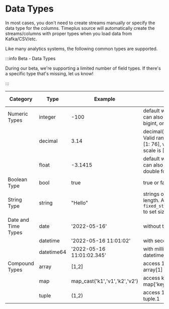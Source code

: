 # Data Types

In most cases, you don't need to create streams manually or specify the data type for the columns. Timeplus source will automatically create the streams/columns with proper types when you load data from Kafka/CSV/etc.

Like many analytics systems, the following common types are supported.

:::info Beta - Data Types

During our beta, we're supporting a limited number of field types. If there's a specific type that's missing, let us know!

:::

| Category            | Type       | Example                       | Note                                                         | Related functions                                            |
| ------------------- | ---------- | ----------------------------- | ------------------------------------------------------------ | ------------------------------------------------------------ |
| Numeric Types       | integer    | -100                          | default with 4 bytes. You can also use int, smallint, bigint, or event uint16 etc. | [to_int](functions#to_int)                                   |
|                     | decimal    | 3.14                          | decimal(precision, scale). Valid range for precision is [1: 76], valid range for scale is [0: precision] | [to_decimal](functions#to_decimal)                           |
|                     | float      | -3.1415                       | default with 4 bytes. You can also use float64 or double for 8 bytes | [to_float](functions#to_float)                               |
| Boolean Type        | bool       | true                          | true or false                                                |                                                              |
| String Type         | string     | "Hello"                       | strings of an arbitrary length. Also support `fixed_string(positiveInt)` to set size in bytes | [to_string](functions#to_string), [etc.](functions#process-text) |
| Date and Time Types | date       | '2022-05-16'                  | without time                                                 | [to_date](functions#to_date), [today](functions#today)       |
|                     | datetime   | '2022-05-16 11:01:02'         | with second                                                  | [to_time](functions#to_time), [now](functions#now)           |
|                     | datetime64 | '2022-05-16 11:01:02.345'     | with millisecond, same as datetime64(3)                      | [to_time](functions#to_time), [now64](functions#now64)       |
| Compound Types      | array      | [1,2]                         | access 1st element via array[1]                              | [length](functions#length), [array_concat](functions#array_concat) |
|                     | map        | map_cast('k1','v1','k2','v2') | access key1 via map['key1']                                  | [map_cast](functions#map_cast)                               |
|                     | tuple      | (1,2)                         | access 1st element via tuple.1                               |                                                              |

